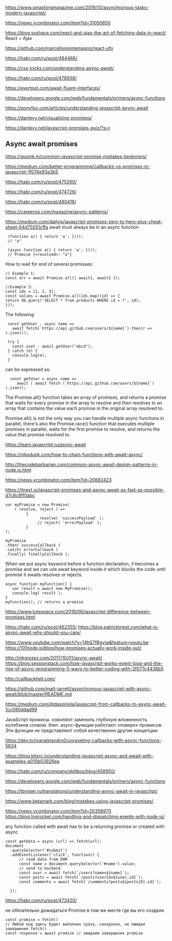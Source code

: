 <https://www.smashingmagazine.com/2019/10/asynchronous-tasks-modern-javascript/>

https://news.ycombinator.com/item?id=31050650 

<https://blog.soshace.com/react-and-ajax-the-art-of-fetching-data-in-react/> React + Ajax

<https://github.com/marcellomontemagno/react-ufo>

<https://habr.com/ru/post/484466/>

<https://css-tricks.com/understanding-async-await/>

<https://habr.com/ru/post/478938/>

<https://evertpot.com/await-fluent-interfaces/>

<https://developers.google.com/web/fundamentals/primers/async-functions>

<https://ponyfoo.com/articles/understanding-javascript-async-await>

<https://danlevy.net/visualizing-promises/>

<https://danlevy.net/javascript-promises-quiz/?s=r>

## Async await promises

<https://gosink.in/common-javascript-promise-mistakes-beginners/>

<https://medium.com/better-programming/callbacks-vs-promises-in-javascript-1f074e93a3b5>

<https://habr.com/ru/post/475260/>

<https://habr.com/ru/post/474726/>

<https://habr.com/ru/post/480418/>

<https://careersjs.com/magazine/async-patterns/>

<https://medium.com/dailyjs/javascript-promises-zero-to-hero-plus-cheat-sheet-64d75051cffa>
await must always be in an async function
```
 (function a() { return 'a'; })();
 // "a"

 (async function a() { return 'a'; })();
 // Promise {<resolved>: "a"}
 ```
 How to wait for end of several promisses:
 
 ```
 // Example 1:
 const arr = await Promise.all([ await1, await2 ]);
 
//Example 2:
const ids = [1, 2, 3];
const values = await Promise.all(ids.map((id) => {
return db.query('SELECT * from products WHERE id = ?', id);
}));
 ```

The following 
```
 const getUser - async name =>
   await fetch(`https://api.github.com/users/${name}`).then(r => r.json());
   
 try {
   const uset - await getUser("abcd");
 } catch (e) {
   console.log(e);
 }
```
can be expressed as:
```
  const getUser = async name =>
     await ( await fetch (`https://api.github.com/users/${name}`) ).json();
```

The Promise.all() function takes an array of promises, and returns a promise that waits for every promise in the array to resolve and then resolves to an array that contains the value each promise in the original array resolved to. 

Promise.all() is not the only way you can handle multiple async functions in parallel, there's also the Promise.race() function that executes multiple promises in parallel, waits for the first promise to resolve, and returns the value that promise resolved to.

<https://learn.javascript.ru/async-await>

<https://nikodunk.com/how-to-chain-functions-with-await-async/>

<http://thecodebarbarian.com/common-async-await-design-patterns-in-node.js.html>

<https://news.ycombinator.com/item?id=20682423>

<https://itnext.io/javascript-promises-and-async-await-as-fast-as-possible-d7c8c8ff0abc>

```
var myPromise = new Promise( 
    ( resolve, reject ) => 
         {
               resolve( 'successPayload' );
              // reject( 'errorPayload' );
         } 
);

myPromise
.then( successCallback )
.catch( errorCallback )
.finally( finallyCallback );
```

When we put async keyword before a function declaration, it becomes a promise and 
we can use await keyword inside it which blocks the code until promise it awaits resolves or rejects.
```
async function myFunction() {
   var result = await new MyPromise();
   console.log( result );
}
myFunction(); // returns a promise
```

<https://www.tutespace.com/2019/06/javascript-difference-between-promises.html> 

<https://habr.com/ru/post/462355/> 
<https://blog.patricktriest.com/what-is-async-await-why-should-you-care/> 

<https://www.youtube.com/watch?v=14hS7f8gyiw&feature=youtu.be>  
<https://101node.io/blog/how-promises-actually-work-inside-out/> 

<http://nikgrozev.com/2017/10/01/async-await/> 
<https://blog.sessionstack.com/how-javascript-works-event-loop-and-the-rise-of-async-programming-5-ways-to-better-coding-with-2f077c4438b5> 

<http://callbackhell.com/> 

<https://github.com/matt-jarrett/asynchronous-javascript-with-async-await/blob/master/README.md> 

<https://medium.com/@daspinola/javascript-from-callbacks-to-async-await-1cc090ddad99>

 JavaScript  промисы.  озволяют заменить глубокую вложенность коллбэков словом .then. 
 async-функции работают «поверх» промисов. Эти функции не представляют собой качественно другие концепции. 
  
<https://dev.to/ivanalejandro0/unraveling-callbacks-with-async-functions-5634> 

<https://blog.bitsrc.io/understanding-javascript-async-and-await-with-examples-a010b03926ea> 

<https://habr.com/ru/company/skillbox/blog/458950/>  

<https://developers.google.com/web/fundamentals/primers/async-functions> 

<https://tproger.ru/translations/understanding-async-await-in-javascript/> 

<https://www.betamark.com/blog/mistakes-using-javascript-promises/> 

<https://news.ycombinator.com/item?id=20358970> 
<https://blog.logrocket.com/handling-and-dispatching-events-with-node-js/> 


any function called with await has to be a returning promise or created with async
```
const getData = async (url) => fetch(url);
document
  .querySelector('#submit')
  .addEventListener('click', function() { 
      // read data from DOM
      const name = document.querySelector('#name').value;
      // send to backend
      const user = await fetch(`/users?name=${name}`);
      const posts = await fetch(`/posts?userId=${user.id}`);
      const comments = await fetch(`/comments?post=${posts[0].id}`);
       
  });
```
<https://habr.com/ru/post/472420/>

не обязательно дожидаться Promise в том же месте где вы его создали
```
const promise = fetch()
// Любой код здесь будет выполнен сразу, синхронно, не ожидая завершения fetch()
const response = await promise // ожидаем завершения promise
